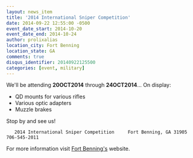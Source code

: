 ```yaml
---
layout: news_item
title: '2014 International Sniper Competition'
date: 2014-09-22 12:55:00 -0500
event_date_start: 2014-10-20
event_date_end: 2014-10-24
author: prolixalias
location_city: Fort Benning
location_state: GA
comments: true
disqus_identifier: 20140922125500
categories: [event, military]
---
```


We'll be attending **20OCT2014** through **24OCT2014**... On display:

* QD mounts for various rifles
* Various optic adapters
* Muzzle brakes

Stop by and see us!

`    2014 International Sniper Competition    
    Fort Benning, GA 31905
    706-545-2011
`

For more information visit [Fort Benning's](http://www.benning.army.mil/) website.
